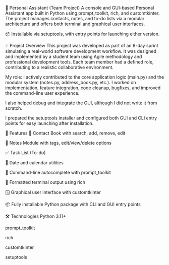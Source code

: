 🧠 Personal Assistant (Team Project)
A console and GUI-based Personal Assistant app built in Python using prompt_toolkit, rich, and customtkinter. The project manages contacts, notes, and to-do lists via a modular architecture and offers both terminal and graphical user interfaces.

📦 Installable via setuptools, with entry points for launching either version.

💡 Project Overview
This project was developed as part of an 8-day sprint simulating a real-world software development workflow. It was designed and implemented by a student team using Agile methodology and professional development tools. Each team member had a defined role, contributing to a realistic collaborative environment.

My role: I actively contributed to the core application logic (main.py) and the modular system (notes.py, address_book.py, etc.). I worked on implementation, feature integration, code cleanup, bugfixes, and improved the command-line user experience.

I also helped debug and integrate the GUI, although I did not write it from scratch.

I prepared the setuptools installer and configured both GUI and CLI entry points for easy launching after installation.

🚀 Features
📇 Contact Book with search, add, remove, edit

📝 Notes Module with tags, edit/view/delete options

✅ Task List (To-do)

📆 Date and calendar utilities

🧭 Command-line autocomplete with prompt_toolkit

🎨 Formatted terminal output using rich

🪟 Graphical user interface with customtkinter

📦 Fully installable Python package with CLI and GUI entry points

🛠 Technologies
Python 3.11+

prompt_toolkit

rich

customtkinter

setuptools
